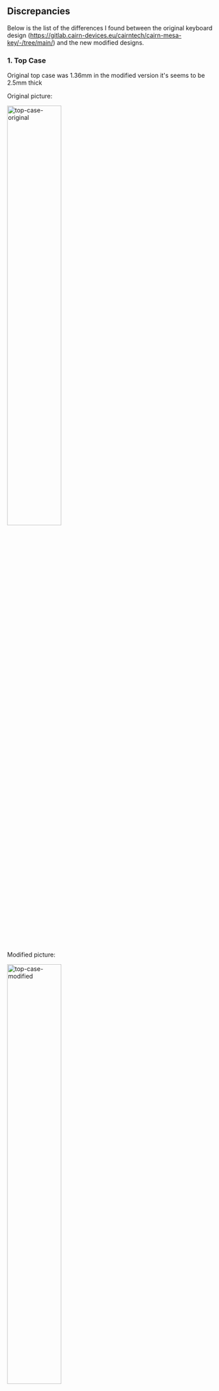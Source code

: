 ## Discrepancies
Below is the list of the differences I found between the original keyboard design (https://gitlab.cairn-devices.eu/cairntech/cairn-mesa-key/-/tree/main/) and the new modified designs.

### 1. Top Case
Original top case was 1.36mm in the modified version it's seems to be 2.5mm thick

Original picture:

<img width="50%" alt="top-case-original" src="https://user-images.githubusercontent.com/38408/194070931-85798a6e-ae26-481b-9830-b29e2e3822ad.png">

Modified picture:

<img width="50%" alt="top-case-modified" src="https://user-images.githubusercontent.com/38408/194070965-f329dfc7-4e87-4838-96e0-5e6a8f6ff76e.png">


### 2. Bottom Case
The bottom case looks simpler and does not have these elements where you would glue some rubber feet, so it does not move on the desk.
Also the thickness seems different. See measurements on the pictures:

Original picture:

<img width="50%" alt="bottom-case-original" src="https://user-images.githubusercontent.com/38408/194071453-389590c9-3624-4dea-b4ee-354325eede2d.png">

Modified picture:

<img width="50%" alt="bottom-case-modified" src="https://user-images.githubusercontent.com/38408/194071488-8d61e0f1-3219-4326-af7c-e1730bd1b59d.png">

Can we update the bottom case to match the thickness and additional elements of the original?


### 3. The bottom design plate
The bottom design plate is also different in thickness. Original was 1mm thick, whereas the modified is 1.84mm thick.

Original picture:

<img width="50%" alt="original-bottom-plate" src="https://user-images.githubusercontent.com/38408/194071814-7fe851fe-8eed-45a0-b786-2ad7db86a491.png">


Modified picture:

<img width="50%" alt="our-modified-bottom-plate" src="https://user-images.githubusercontent.com/38408/194071867-f6c9c81f-00f3-4e56-8a4a-1a861cb99d39.png">


### 4. Anything else?
If there is something else different, which I am not awere of, or did not find, can you also update that to the original size, please.

Can we make it such that the modified keyboard is more alliged with the original one bulkyness.
Overally it should have a look and feel the same as the original design shown here: https://www.youtube.com/watch?v=mPw4IiiNRL8


## Question
When I order the keyboard case, there are all these screws, inserts, adhesive, isolation etc, which we did not copy over from the original keyboard repository.
So when ordering from PCBWAY there is this "inserts" section there (see image below).
Should I add everything from this link https://gitlab.cairn-devices.eu/cairntech/cairn-mesa-key/-/tree/main/Mechanics/CAD/Solidwork%20files in that section as one zip file or how should I do it?

![image](https://user-images.githubusercontent.com/38408/194072447-8eda4ace-3e0f-4520-8e90-aa01b08eeb6c.png)





